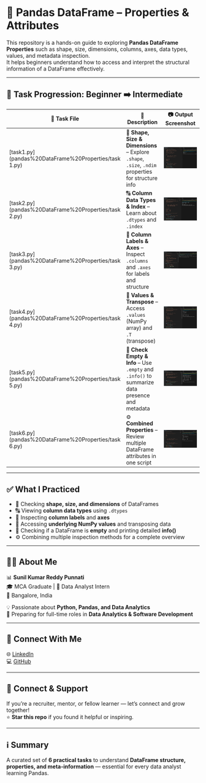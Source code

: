 # 🐼 Pandas DataFrame – Properties & Attributes

This repository is a hands-on guide to exploring **Pandas DataFrame Properties** such as shape, size, dimensions, columns, axes, data types, values, and metadata inspection.  
It helps beginners understand how to access and interpret the structural information of a DataFrame effectively.

---

## 📂 Task Progression: Beginner ➡️ Intermediate

| 🧪 Task File | 📄 Description | 📷 Output Screenshot |
| ------------ | -------------- | -------------------- |
| [task1.py](pandas%20DataFrame%20Properties/task 1.py) | 📏 **Shape, Size & Dimensions** – Explore `.shape`, `.size`, `.ndim` properties for structure info | ![Task 1](task%201.png) |
| [task2.py](pandas%20DataFrame%20Properties/task 2.py) | 🔠 **Column Data Types & Index** – Learn about `.dtypes` and `.index` | ![Task 2](task%202.png) |
| [task3.py](pandas%20DataFrame%20Properties/task 3.py) | 🧭 **Column Labels & Axes** – Inspect `.columns` and `.axes` for labels and structure | ![Task 3](task%203.png) |
| [task4.py](pandas%20DataFrame%20Properties/task 4.py) | 🔄 **Values & Transpose** – Access `.values` (NumPy array) and `.T` (transpose) | ![Task 4](task%204.png) |
| [task5.py](pandas%20DataFrame%20Properties/task 5.py) | 🧮 **Check Empty & Info** – Use `.empty` and `.info()` to summarize data presence and metadata | ![Task 5](task%205.png) |
| [task6.py](pandas%20DataFrame%20Properties/task 6.py) | ⚙️ **Combined Properties** – Review multiple DataFrame attributes in one script | ![Task 6](task%206.png) |

---

## ✅ What I Practiced

- 📏 Checking **shape, size, and dimensions** of DataFrames  
- 🔠 Viewing **column data types** using `.dtypes`  
- 🧭 Inspecting **column labels** and **axes**  
- 🔄 Accessing **underlying NumPy values** and transposing data  
- 🧮 Checking if a DataFrame is **empty** and printing detailed **info()**  
- ⚙️ Combining multiple inspection methods for a complete overview  

---

## 👨‍💻 About Me

📊 **Sunil Kumar Reddy Punnati**  
🎓 MCA Graduate | 💼 Data Analyst Intern  
📍 Bangalore, India  

💡 Passionate about **Python, Pandas, and Data Analytics**  
🚀 Preparing for full-time roles in **Data Analytics & Software Development**

---

## 🔗 Connect With Me

🌐 [LinkedIn](https://linkedin.com/in/your-profile)  
💻 [GitHub](https://github.com/your-username)

---

## 🙌 Connect & Support

If you’re a recruiter, mentor, or fellow learner — let’s connect and grow together!  
⭐ **Star this repo** if you found it helpful or inspiring.  

---

## ℹ️ Summary

A curated set of **6 practical tasks** to understand **DataFrame structure, properties, and meta-information** — essential for every data analyst learning Pandas.
